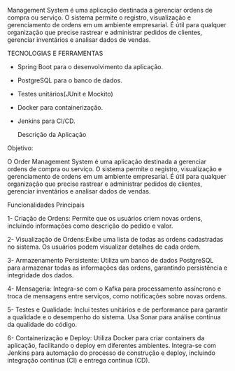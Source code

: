 Management System é uma aplicação destinada a gerenciar ordens de compra ou serviço. 
O sistema permite o registro, visualização e gerenciamento de ordens em um ambiente empresarial. 
É útil para qualquer organização que precise rastrear e administrar pedidos de clientes, gerenciar inventários e analisar dados de vendas.

TECNOLOGIAS E FERRAMENTAS

- Spring Boot para o desenvolvimento da aplicação.
- PostgreSQL para o banco de dados.
- Testes unitários(JUnit e Mockito)
- Docker para containerização.
- Jenkins para CI/CD.

  Descrição da Aplicação
  
Objetivo:

O Order Management System é uma aplicação destinada a gerenciar ordens de compra ou serviço. 
O sistema permite o registro, visualização e gerenciamento de ordens em um ambiente empresarial. 
É útil para qualquer organização que precise rastrear e administrar pedidos de clientes, gerenciar inventários e analisar dados de vendas.

Funcionalidades Principais

1- Criação de Ordens: Permite que os usuários criem novas ordens, incluindo informações como descrição do pedido e valor.

2- Visualização de Ordens:Exibe uma lista de todas as ordens cadastradas no sistema. Os usuários podem visualizar detalhes de cada ordem.

3- Armazenamento Persistente: Utiliza um banco de dados PostgreSQL para armazenar todas as informações das ordens, garantindo persistência e integridade dos dados.

4- Mensageria: Integra-se com o Kafka para processamento assíncrono e troca de mensagens entre serviços, como notificações sobre novas ordens.

5- Testes e Qualidade: Inclui testes unitários e de performance para garantir a qualidade e o desempenho do sistema.
Usa Sonar para análise contínua da qualidade do código.

6- Containerização e Deploy: Utiliza Docker para criar containers da aplicação, facilitando o deploy em diferentes ambientes.
Integra-se com Jenkins para automação do processo de construção e deploy, incluindo integração contínua (CI) e entrega contínua (CD).



